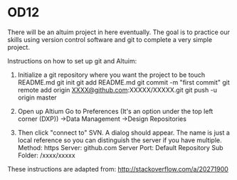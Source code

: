 # OD12
There will be an altuim project in here eventually. The goal is to practice our skills using version control software and git to complete a very simple project.

Instructions on how to set up git and Altuim:

1. Initialize a git repository where you want the project to be
    touch README.md
    git init
    git add README.md
    git commit -m "first commit"
    git remote add origin XXXX@github.com:XXXXX/XXXXX.git
    git push -u origin master

2. Open up Altium
   Go to Preferences (It's an option under the top left corner (DXP))
    ->Data Management
      ->Design Repositories
3. Then click "connect to" SVN. A dialog should appear. The name is just a local reference so you can distinguish the server if you have multiple.
    Method: https
    Server: github.com
    Server Port: Default
    Repository Sub Folder: /xxxx/xxxxx

These instructions are adapted from:
http://stackoverflow.com/a/20271900

